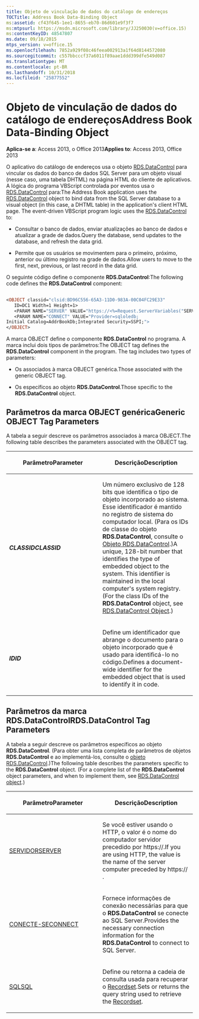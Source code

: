 ```yaml
---
title: Objeto de vinculação de dados do catálogo de endereços
TOCTitle: Address Book Data-Binding Object
ms:assetid: cf43f645-1ee1-8655-eb70-86d601e9f3f7
ms:mtpsurl: https://msdn.microsoft.com/library/JJ250030(v=office.15)
ms:contentKeyID: 48547807
ms.date: 09/18/2015
mtps_version: v=office.15
ms.openlocfilehash: 7852a929f08c46feea002913a1f64d8144572080
ms.sourcegitcommit: c557bbcccf37a6011f89aae1ddd399dfe549d087
ms.translationtype: MT
ms.contentlocale: pt-BR
ms.lasthandoff: 10/31/2018
ms.locfileid: "25877552"
---
```

# <a name="address-book-data-binding-object"></a><span data-ttu-id="37421-102">Objeto de vinculação de dados do catálogo de endereços</span><span class="sxs-lookup"><span data-stu-id="37421-102">Address Book Data-Binding Object</span></span>


<span data-ttu-id="37421-103">**Aplica-se a**: Access 2013, o Office 2013</span><span class="sxs-lookup"><span data-stu-id="37421-103">**Applies to**: Access 2013, Office 2013</span></span>

<span data-ttu-id="37421-p101">O aplicativo do catálogo de endereços usa o objeto [RDS.DataControl](datacontrol-object-rds.md) para vincular os dados do banco de dados SQL Server para um objeto visual (nesse caso, uma tabela DHTML) na página HTML do cliente de aplicativos. A lógica do programa VBScript controlada por eventos usa o [RDS.DataControl](datacontrol-object-rds.md) para:</span><span class="sxs-lookup"><span data-stu-id="37421-p101">The Address Book application uses the [RDS.DataControl](datacontrol-object-rds.md) object to bind data from the SQL Server database to a visual object (in this case, a DHTML table) in the application's client HTML page. The event-driven VBScript program logic uses the [RDS.DataControl](datacontrol-object-rds.md) to:</span></span>

  - <span data-ttu-id="37421-106">Consultar o banco de dados, enviar atualizações ao banco de dados e atualizar a grade de dados.</span><span class="sxs-lookup"><span data-stu-id="37421-106">Query the database, send updates to the database, and refresh the data grid.</span></span>

  - <span data-ttu-id="37421-107">Permite que os usuários se movimentem para o primeiro, próximo, anterior ou último registro na grade de dados.</span><span class="sxs-lookup"><span data-stu-id="37421-107">Allow users to move to the first, next, previous, or last record in the data grid.</span></span>

<span data-ttu-id="37421-108">O seguinte código define o componente **RDS.DataControl**:</span><span class="sxs-lookup"><span data-stu-id="37421-108">The following code defines the **RDS.DataControl** component:</span></span>

```vb 
 
<OBJECT classid="clsid:BD96C556-65A3-11D0-983A-00C04FC29E33" 
   ID=DC1 Width=1 Height=1> 
   <PARAM NAME="SERVER" VALUE="https://<%=Request.ServerVariables("SERVER_NAME")%>"> 
   <PARAM NAME="CONNECT" VALUE="Provider=sqloledb; 
Initial Catalog=AddrBookDb;Integrated Security=SSPI;"> 
</OBJECT> 
```

<span data-ttu-id="37421-p102">A marca OBJECT define o componente **RDS.DataControl** no programa. A marca inclui dois tipos de parâmetros:</span><span class="sxs-lookup"><span data-stu-id="37421-p102">The OBJECT tag defines the **RDS.DataControl** component in the program. The tag includes two types of parameters:</span></span>

  - <span data-ttu-id="37421-111">Os associados à marca OBJECT genérica.</span><span class="sxs-lookup"><span data-stu-id="37421-111">Those associated with the generic OBJECT tag.</span></span>

  - <span data-ttu-id="37421-112">Os específicos ao objeto **RDS.DataControl**.</span><span class="sxs-lookup"><span data-stu-id="37421-112">Those specific to the **RDS.DataControl** object.</span></span>

## <a name="generic-object-tag-parameters"></a><span data-ttu-id="37421-113">Parâmetros da marca OBJECT genérica</span><span class="sxs-lookup"><span data-stu-id="37421-113">Generic OBJECT Tag Parameters</span></span>

<span data-ttu-id="37421-114">A tabela a seguir descreve os parâmetros associados à marca OBJECT.</span><span class="sxs-lookup"><span data-stu-id="37421-114">The following table describes the parameters associated with the OBJECT tag.</span></span>

<table>
<colgroup>
<col style="width: 50%" />
<col style="width: 50%" />
</colgroup>
<thead>
<tr class="header">
<th><p><span data-ttu-id="37421-115">Parâmetro</span><span class="sxs-lookup"><span data-stu-id="37421-115">Parameter</span></span></p></th>
<th><p><span data-ttu-id="37421-116">Descrição</span><span class="sxs-lookup"><span data-stu-id="37421-116">Description</span></span></p></th>
</tr>
</thead>
<tbody>
<tr class="odd">
<td><p><span data-ttu-id="37421-117"><strong><em>CLASSID</em></strong></span><span class="sxs-lookup"><span data-stu-id="37421-117"><strong><em>CLASSID</em></strong></span></span></p></td>
<td><p><span data-ttu-id="37421-p103">Um número exclusivo de 128 bits que identifica o tipo de objeto incorporado ao sistema. Esse identificador é mantido no registro de sistema do computador local. (Para os IDs de classe do objeto <strong>RDS.DataControl</strong>, consulte o <a href="datacontrol-object-rds.md">Objeto RDS.DataControl</a>.)</span><span class="sxs-lookup"><span data-stu-id="37421-p103">A unique, 128-bit number that identifies the type of embedded object to the system. This identifier is maintained in the local computer's system registry. (For the class IDs of the <strong>RDS.DataControl</strong> object, see <a href="datacontrol-object-rds.md">RDS.DataControl Object</a>.)</span></span></p></td>
</tr>
<tr class="even">
<td><p><span data-ttu-id="37421-121"><strong><em>ID</em></strong></span><span class="sxs-lookup"><span data-stu-id="37421-121"><strong><em>ID</em></strong></span></span></p></td>
<td><p><span data-ttu-id="37421-122">Define um identificador que abrange o documento para o objeto incorporado que é usado para identificá-lo no código.</span><span class="sxs-lookup"><span data-stu-id="37421-122">Defines a document-wide identifier for the embedded object that is used to identify it in code.</span></span></p></td>
</tr>
</tbody>
</table>


## <a name="rdsdatacontrol-tag-parameters"></a><span data-ttu-id="37421-123">Parâmetros da marca RDS.DataControl</span><span class="sxs-lookup"><span data-stu-id="37421-123">RDS.DataControl Tag Parameters</span></span>

<span data-ttu-id="37421-p104">A tabela a seguir descreve os parâmetros específicos ao objeto **RDS.DataControl**. (Para obter uma lista completa de parâmetros de objetos **RDS.DataControl** e ao implementá-los, consulte o [objeto RDS.DataControl](datacontrol-object-rds.md).)</span><span class="sxs-lookup"><span data-stu-id="37421-p104">The following table describes the parameters specific to the **RDS.DataControl** object. (For a complete list of the **RDS.DataControl** object parameters, and when to implement them, see [RDS.DataControl object](datacontrol-object-rds.md).)</span></span>

<table>
<colgroup>
<col style="width: 50%" />
<col style="width: 50%" />
</colgroup>
<thead>
<tr class="header">
<th><p><span data-ttu-id="37421-126">Parâmetro</span><span class="sxs-lookup"><span data-stu-id="37421-126">Parameter</span></span></p></th>
<th><p><span data-ttu-id="37421-127">Descrição</span><span class="sxs-lookup"><span data-stu-id="37421-127">Description</span></span></p></th>
</tr>
</thead>
<tbody>
<tr class="odd">
<td><p><span data-ttu-id="37421-128"><a href="server-property-rds.md">SERVIDOR</a></span><span class="sxs-lookup"><span data-stu-id="37421-128"><a href="server-property-rds.md">SERVER</a></span></span></p></td>
<td><p><span data-ttu-id="37421-129">Se você estiver usando o HTTP, o valor é o nome do computador servidor precedido por https://.</span><span class="sxs-lookup"><span data-stu-id="37421-129">If you are using HTTP, the value is the name of the server computer preceded by https:// .</span></span></p></td>
</tr>
<tr class="even">
<td><p><span data-ttu-id="37421-130"><a href="connect-property-rds.md">CONECTE-SE</a></span><span class="sxs-lookup"><span data-stu-id="37421-130"><a href="connect-property-rds.md">CONNECT</a></span></span></p></td>
<td><p><span data-ttu-id="37421-131">Fornece informações de conexão necessárias para que o <strong>RDS.DataControl</strong> se conecte ao SQL Server.</span><span class="sxs-lookup"><span data-stu-id="37421-131">Provides the necessary connection information for the <strong>RDS.DataControl</strong> to connect to SQL Server.</span></span></p></td>
</tr>
<tr class="odd">
<td><p><span data-ttu-id="37421-132"><a href="https://msdn.microsoft.com/library/jj248989(v=office.15)">SQL</a></span><span class="sxs-lookup"><span data-stu-id="37421-132"><a href="https://msdn.microsoft.com/library/jj248989(v=office.15)">SQL</a></span></span></p></td>
<td><p><span data-ttu-id="37421-133">Define ou retorna a cadeia de consulta usada para recuperar o <a href="recordset-object-ado.md">Recordset</a>.</span><span class="sxs-lookup"><span data-stu-id="37421-133">Sets or returns the query string used to retrieve the <a href="recordset-object-ado.md">Recordset</a>.</span></span></p></td>
</tr>
</tbody>
</table>

